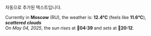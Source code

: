 
자동으로 추가된 텍스트입니다.

<!--START_SECTION:weather:moscow-->
Currently in **Moscow** (RU), the weather is: **12.4°C** (feels like **11.6°C**), ***scattered clouds***<br/>
On *May 04, 2025*, the *sun rises* at 🌅**04:39** and *sets* at 🌇**20:12**.
<!--END_SECTION:weather-->
